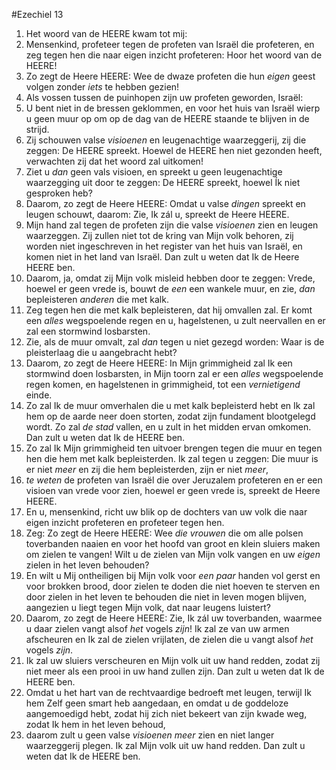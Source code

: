 #Ezechiel 13
1. Het woord van de HEERE kwam tot mij:
2. Mensenkind, profeteer tegen de profeten van Israël die profeteren, en zeg tegen hen die naar eigen inzicht profeteren: Hoor het woord van de HEERE!
3. Zo zegt de Heere HEERE: Wee de dwaze profeten die hun *eigen* geest volgen zonder *iets* te hebben gezien!
4. Als vossen tussen de puinhopen zijn uw profeten geworden, Israël:
5. U bent niet in de bressen geklommen, en voor het huis van Israël wierp u geen muur op om op de dag van de HEERE staande te blijven in de strijd.
6. Zij schouwen valse *visioenen* en leugenachtige waarzeggerij, zij die zeggen: De HEERE spreekt. Hoewel de HEERE hen niet gezonden heeft, verwachten zij dat het woord zal uitkomen!
7. Ziet u *dan* geen vals visioen, en spreekt u geen leugenachtige waarzegging uit door te zeggen: De HEERE spreekt, hoewel Ík niet gesproken heb?
8. Daarom, zo zegt de Heere HEERE: Omdat u valse *dingen* spreekt en leugen schouwt, daarom: Zie, Ik zál u, spreekt de Heere HEERE.
9. Mijn hand zal tegen de profeten zijn die valse *visioenen* zien en leugen waarzeggen. Zij zullen niet tot de kring van Mijn volk behoren, zij worden niet ingeschreven in het register van het huis van Israël, en komen niet in het land van Israël. Dan zult u weten dat Ik de Heere HEERE ben.
10. Daarom, ja, omdat zij Mijn volk misleid hebben door te zeggen: Vrede, hoewel er geen vrede is, bouwt de *een* een wankele muur, en zie, *dan* bepleisteren *anderen* die met kalk.
11. Zeg tegen hen die met kalk bepleisteren, dat hij omvallen zal. Er komt een *alles* wegspoelende regen en u, hagelstenen, u zult neervallen en er zal een stormwind losbarsten.
12. Zie, als de muur omvalt, zal *dan* tegen u niet gezegd worden: Waar is de pleisterlaag die u aangebracht hebt?
13. Daarom, zo zegt de Heere HEERE: In Mijn grimmigheid zal Ik een stormwind doen losbarsten, in Mijn toorn zal er een *alles* wegspoelende regen komen, en hagelstenen in grimmigheid, tot een *vernietigend* einde.
14. Zo zal Ik de muur omverhalen die u met kalk bepleisterd hebt en Ik zal hem op de aarde neer doen storten, zodat zijn fundament blootgelegd wordt. Zo zal *de stad* vallen, en u zult in het midden ervan omkomen. Dan zult u weten dat Ik de HEERE ben.
15. Zo zal Ik Mijn grimmigheid ten uitvoer brengen tegen die muur en tegen hen die hem met kalk bepleisterden. Ik zal tegen u zeggen: Die muur is er niet *meer* en zij die hem bepleisterden, zijn er niet *meer*,
16. *te weten* de profeten van Israël die over Jeruzalem profeteren en er een visioen van vrede voor zien, hoewel er geen vrede is, spreekt de Heere HEERE.
17. En u, mensenkind, richt uw blik op de dochters van uw volk die naar eigen inzicht profeteren en profeteer tegen hen.
18. Zeg: Zo zegt de Heere HEERE: Wee *die vrouwen* die om alle polsen toverbanden naaien en voor het hoofd van groot en klein sluiers maken om zielen te vangen! Wilt u de zielen van Mijn volk vangen en uw *eigen* zielen in het leven behouden?
19. En wilt u Mij ontheiligen bij Mijn volk voor *een paar* handen vol gerst en voor brokken brood, door zielen te doden die niet hoeven te sterven en door zielen in het leven te behouden die niet in leven mogen blijven, aangezien u liegt tegen Mijn volk, dat naar leugens luistert?
20. Daarom, zo zegt de Heere HEERE: Zie, Ik zál uw toverbanden, waarmee u daar zielen vangt alsof *het* vogels *zijn*! Ik zal ze van uw armen afscheuren en Ik zal de zielen vrijlaten, de zielen die u vangt alsof *het* vogels *zijn*.
21. Ik zal uw sluiers verscheuren en Mijn volk uit uw hand redden, zodat zij niet meer als een prooi in uw hand zullen zijn. Dan zult u weten dat Ik de HEERE ben.
22. Omdat u het hart van de rechtvaardige bedroeft met leugen, terwijl Ik hem Zelf geen smart heb aangedaan, en omdat u de goddeloze aangemoedigd hebt, zodat hij zich niet bekeert van zijn kwade weg, zodat Ik hem in het leven behoud,
23. daarom zult u geen valse *visioenen meer* zien en niet langer waarzeggerij plegen. Ik zal Mijn volk uit uw hand redden. Dan zult u weten dat Ik de HEERE ben.

